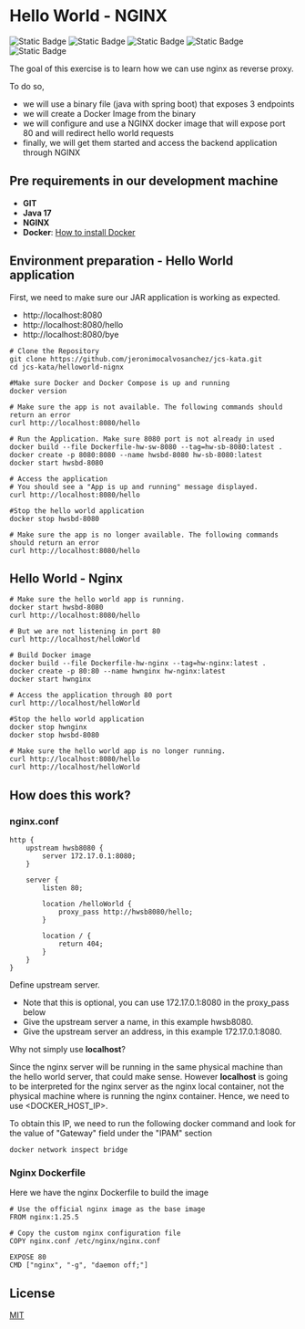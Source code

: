 # Hello World - NGINX

![Static Badge](https://img.shields.io/badge/java-17-blue)
![Static Badge](https://img.shields.io/badge/spring_boot-3.2.4-blue)
![Static Badge](https://img.shields.io/badge/nginx-1.25.5-blue)
![Static Badge](https://img.shields.io/badge/docker-26.0.0-blue)
![Static Badge](https://img.shields.io/badge/license-mit-green)

The goal of this exercise is to learn how we can use nginx as reverse proxy.

To do so,
- we will use a binary file (java with spring boot) that exposes 3 endpoints
- we will create a Docker Image from the binary
- we will configure and use a NGINX docker image that will expose port 80 and will redirect hello world requests
- finally, we will get them started and access the backend application through NGINX

## Pre requirements in our development machine
- **GIT**
- **Java 17**
- **NGINX**
- **Docker**: [How to install Docker](https://docs.docker.com/get-docker/)
  
## Environment preparation - Hello World application

First, we need to make sure our JAR application is working as expected.
- http://localhost:8080
- http://localhost:8080/hello
- http://localhost:8080/bye

```shell
# Clone the Repository
git clone https://github.com/jeronimocalvosanchez/jcs-kata.git
cd jcs-kata/helloworld-nignx

#Make sure Docker and Docker Compose is up and running
docker version

# Make sure the app is not available. The following commands should return an error
curl http://localhost:8080/hello

# Run the Application. Make sure 8080 port is not already in used
docker build --file Dockerfile-hw-sw-8080 --tag=hw-sb-8080:latest .
docker create -p 8080:8080 --name hwsbd-8080 hw-sb-8080:latest
docker start hwsbd-8080

# Access the application
# You should see a "App is up and running" message displayed.
curl http://localhost:8080/hello

#Stop the hello world application
docker stop hwsbd-8080

# Make sure the app is no longer available. The following commands should return an error
curl http://localhost:8080/hello
```

## Hello World - Nginx

```shell
# Make sure the hello world app is running.
docker start hwsbd-8080
curl http://localhost:8080/hello

# But we are not listening in port 80
curl http://localhost/helloWorld

# Build Docker image
docker build --file Dockerfile-hw-nginx --tag=hw-nginx:latest .
docker create -p 80:80 --name hwnginx hw-nginx:latest
docker start hwnginx

# Access the application through 80 port
curl http://localhost/helloWorld

#Stop the hello world application
docker stop hwnginx
docker stop hwsbd-8080

# Make sure the hello world app is no longer running.
curl http://localhost:8080/hello
curl http://localhost/helloWorld
```

## How does this work? 

### nginx.conf 

```shell
http {
    upstream hwsb8080 {
        server 172.17.0.1:8080;
    }

    server {
        listen 80;

        location /helloWorld {
            proxy_pass http://hwsb8080/hello;
        }

        location / {
            return 404;
        }
    }
}

```

Define upstream server. 
- Note that this is optional, you can use 172.17.0.1:8080 in the proxy_pass below
- Give the upstream server a name, in this example hwsb8080.
- Give the upstream server an address, in this example 172.17.0.1:8080. 

Why not simply use **localhost**?

Since the nginx server will be running in the same physical machine than the hello world server, that could make sense.
However **localhost** is going to be interpreted for the nginx server as the nginx local container, not the physical machine where is running the nginx container.
Hence, we need to use <DOCKER_HOST_IP>.

To obtain this IP, we need to run the following docker command and look for the value of "Gateway" field under the "IPAM" section

```shell
docker network inspect bridge
```

### Nginx Dockerfile

Here we have the nginx Dockerfile to build the image

```shell
# Use the official nginx image as the base image
FROM nginx:1.25.5

# Copy the custom nginx configuration file
COPY nginx.conf /etc/nginx/nginx.conf

EXPOSE 80
CMD ["nginx", "-g", "daemon off;"]
```

## License

[MIT](https://choosealicense.com/licenses/mit/)
